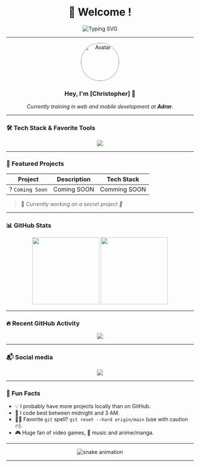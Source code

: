 <!-- Hero Header -->
<h1 align="center">🚀 Welcome !</h1>
<p align="center">
  <img src="https://readme-typing-svg.demolab.com?font=Fira+Code&duration=2500&pause=1000&center=true&vCenter=true&width=435&lines=Passionate+fullstack+developer;Creative+.+Curious+.+Efficient;Always+learning+new+things!;Welcome+to+my+world+of+code+🌍" alt="Typing SVG" />
</p>

---

<!-- Quick Stats / Identity -->
<div align="center">
  <img src="[https://avatars.githubusercontent.com/u/000000?v=4](https://github.com/account)" width="100" style="border-radius: 50%; border: 2px solid #ccc;" alt="Avatar" />
  <h3>Hey, I'm <strong>[Christopher]</strong> 👋</h3>
  <p><i>Currently training in web and mobile development at <strong>Adrar</strong>.</i></p>
</div>

---

<!-- Tech Stack -->
### 🛠️ Tech Stack & Favorite Tools
<p align="center">
  <img src="https://skillicons.dev/icons?i=html,css,js,ts,express,figma,c,codepen,discord,gmail,instagram,linkedin,ps,git,github,vscode&perline=8" />
</p>

---

<!-- Projects spotlight -->
### 🌟 Featured Projects

| Project | Description | Tech Stack |
|--------|-------------|------------|
| ? `Coming Soon` | Coming SOON | Comming SOON |


> 🧪 *Currently working on a secret project 👀*

---

<!-- GitHub Stats -->
### 📊 GitHub Stats
<div align="center">
  <img height="180em" src="https://github-readme-stats.vercel.app/api?username=Prozzinho&show_icons=true&theme=radical&hide_title=true" />
  <img height="180em" src="https://github-readme-stats.vercel.app/api/top-langs/?username=Prozzinho&layout=compact&theme=radical" />
</div>

---

<!-- Activity Graph -->
### 🔥 Recent GitHub Activity
<p align="center">
  <img src="https://github-readme-activity-graph.cyclic.app/graph?username=Prozzinho&theme=dracula&area=true&hide_border=true" />
</p>

---

<!-- Connect -->
### 📬 Social media
<p align="center">
  <a href="https://linkedin.com/in/https://www.linkedin.com/in/christopher-pradat/"><img src="https://img.shields.io/badge/LinkedIn-0A66C2?style=for-the-badge&logo=linkedin&logoColor=white"/></a>
</p>

---

<!-- Fun section -->
### 🧠 Fun Facts
- 💡 I probably have more projects locally than on GitHub.
- 🖤 I code best between midnight and 3 AM.
- 🧙‍♂️ Favorite `git` spell? `git reset --hard origin/main` (use with caution 🔥).
- 🎮 Huge fan of video games, 🎵 music and anime/manga.

---

<!-- Snake animation -->
<p align="center">
  <img src="https://github.com/Prozzinho/Prozzinho/blob/output/github-contribution-grid-snake.svg" alt="snake animation" />
</p>

---
